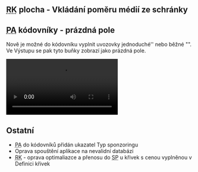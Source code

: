 ﻿---
categories: [fenix]
layout: fenix
---
## <abbr title="Reachové křivky">RK</abbr> plocha - Vkládání poměru médií ze schránky


## <abbr title="Postanalýza">PA</abbr> kódovníky - prázdná pole 
Nově je možné do kódovníku vyplnit uvozovky jednoduché'' nebo běžné "". Ve Výstupu se pak tyto buňky zobrazí jako prázdná pole.
 
 <video src="{{site.url}}/data/prazdnekodovniky.mp4" type="video/mp4" controls>Prázdné kódovníky</video>
 
## Ostatní
<ul>
<li><abbr title="Postanalýza">PA</abbr> do kódovníků přidán ukazatel Typ sponzoringu</li>
<li>Oprava spouštění aplikace na nevalidní databázi</li>
<li><abbr title="Reachové křivky">RK</abbr> - oprava optimaliazce a přenosu do <abbr title=Strategický plán">SP</abbr> u křivek s cenou vyplněnou v Definici křivek</li>
</ul>






 
